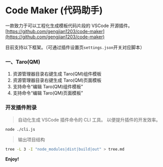 # Code Maker (代码助手)

一款致力于可以工程化生成模板代码片段的 VSCode 开源插件。  
[https://github.com/gengjian1203/code-maker](https://github.com/gengjian1203/code-maker)

目前支持以下框架。（可通过插件设置页`settings.json`开关对应脚本）

### 一、Taro(QM)

1.  资源管理器目录右键生成 Taro(QM)组件模板
2.  资源管理器目录右键生成 Taro(QM)页面模板
3.  支持命令“编辑 Taro(QM)组件模板”
4.  支持命令“编辑 Taro(QM)页面模板”

### 开发插件附录

> 自动化生成 VSCode 插件命令的 CLI 工具。
> 以便提升插件的开发效率。

```bash
node ./cli.js
```

> 输出项目结构

```bash
tree -L 3 -I "node_modules|dist|build|out" > tree.md
```

**Enjoy!**
